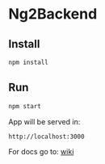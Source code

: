 # Ng2Backend

## Install

```bash
npm install
```

## Run

```bash
npm start
```

App will be served in: 

```bash
http://localhost:3000
```

For docs go to: [wiki](https://github.com/MrAPPs-RSM/ng-backend/wiki/)
